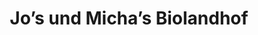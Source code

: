 ---
title: "Jo’s und Micha’s Biolandhof"
url: /fichtenberg/jos-und-michas-biolandhof/
shop: Milch
---